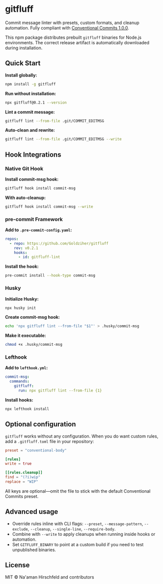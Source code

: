 # gitfluff

Commit message linter with presets, custom formats, and cleanup automation. Fully compliant with [Conventional Commits 1.0.0](https://www.conventionalcommits.org/en/v1.0.0/).

This npm package distributes prebuilt `gitfluff` binaries for Node.js environments. The correct release artifact is automatically downloaded during installation.

## Quick Start

**Install globally:**
```bash
npm install -g gitfluff
```

**Run without installation:**
```bash
npx gitfluff@0.2.1 --version
```

**Lint a commit message:**
```bash
gitfluff lint --from-file .git/COMMIT_EDITMSG
```

**Auto-clean and rewrite:**
```bash
gitfluff lint --from-file .git/COMMIT_EDITMSG --write
```

## Hook Integrations

### Native Git Hook

**Install commit-msg hook:**
```bash
gitfluff hook install commit-msg
```

**With auto-cleanup:**
```bash
gitfluff hook install commit-msg --write
```

### pre-commit Framework

**Add to `.pre-commit-config.yaml`:**
```yaml
repos:
  - repo: https://github.com/Goldziher/gitfluff
    rev: v0.2.1
    hooks:
      - id: gitfluff-lint
```

**Install the hook:**
```bash
pre-commit install --hook-type commit-msg
```

### Husky

**Initialize Husky:**
```bash
npx husky init
```

**Create commit-msg hook:**
```bash
echo 'npx gitfluff lint --from-file "$1"' > .husky/commit-msg
```

**Make it executable:**
```bash
chmod +x .husky/commit-msg
```

### Lefthook

**Add to `lefthook.yml`:**
```yaml
commit-msg:
  commands:
    gitfluff:
      run: npx gitfluff lint --from-file {1}
```

**Install hooks:**
```bash
npx lefthook install
```

## Optional configuration

`gitfluff` works without any configuration. When you do want custom rules, add a `.gitfluff.toml` file in your repository:

```toml
preset = "conventional-body"

[rules]
write = true

[[rules.cleanup]]
find = "(?i)wip"
replace = "WIP"
```

All keys are optional—omit the file to stick with the default Conventional Commits preset.

## Advanced usage

- Override rules inline with CLI flags: `--preset`, `--message-pattern`, `--exclude`, `--cleanup`, `--single-line`, `--require-body`.
- Combine with `--write` to apply cleanups when running inside hooks or automation.
- Set `GITFLUFF_BINARY` to point at a custom build if you need to test unpublished binaries.

## License

MIT © Na'aman Hirschfeld and contributors
